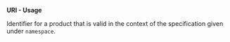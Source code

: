 **URI - Usage**

Identifier for a product that is valid in the context of the specification given under `namespace`.
